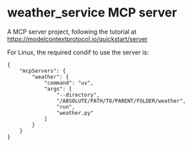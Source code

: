 # weather_service MCP server

A MCP server project, following the tutorial at https://modelcontextprotocol.io/quickstart/server

For Linux, the required condif to use the server is:

```
{
    "mcpServers": {
        "weather": {
            "command": "uv",
            "args": [
                "--directory",
                "/ABSOLUTE/PATH/TO/PARENT/FOLDER/weather",
                "run",
                "weather.py"
            ]
        }
    }
}
```
